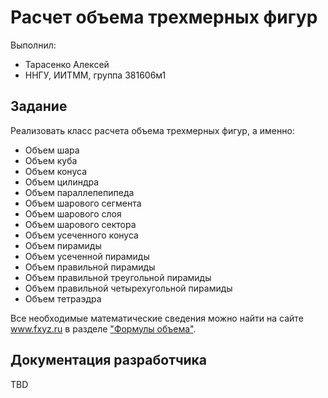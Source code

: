 ﻿# Расчет объема трехмерных фигур

Выполнил:

 - Тарасенко Алексей
 - ННГУ, ИИТММ, группа 381606м1

## Задание

Реализовать класс расчета объема трехмерных фигур, а именно:

 - Объем шара
 - Объем куба
 - Объем конуса
 - Объем цилиндра
 - Объем параллепепипеда
 - Объем шарового сегмента
 - Объем шарового слоя
 - Объем шарового сектора
 - Объем усеченного конуса
 - Объем пирамиды
 - Объем усеченной пирамиды
 - Объем правильной пирамиды
 - Объем правильной треугольной пирамиды
 - Объем правильной четырехугольной пирамиды
 - Объем тетраэдра

Все необходимые математические сведения можно найти на сайте www.fxyz.ru в разделе ["Формулы объема"][formula].

## Документация разработчика

TBD

<!-- LINKS -->

[formula]: https://www.fxyz.ru/%D1%84%D0%BE%D1%80%D0%BC%D1%83%D0%BB%D1%8B_%D0%BF%D0%BE_%D0%B3%D0%B5%D0%BE%D0%BC%D0%B5%D1%82%D1%80%D0%B8%D0%B8/%D1%84%D0%BE%D1%80%D0%BC%D1%83%D0%BB%D1%8B_%D0%BE%D0%B1%D1%8A%D0%B5%D0%BC%D0%B0/